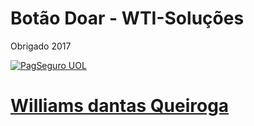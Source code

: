 
<h1>Botão Doar - WTI-Soluções</h1 
<p> Obrigado 2017 </p>
<a href="https://pag.ae/bdmHtqs
"><img src="https://stc.pagseguro.uol.com.br/pagseguro/i/logos/logo_pagseguro244x50.png" alt="PagSeguro UOL">
<h1> Williams dantas Queiroga</h1>
